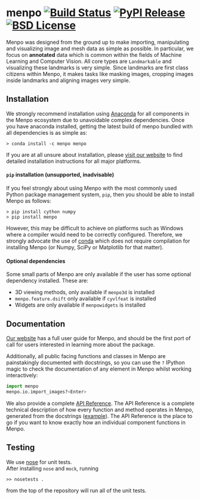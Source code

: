 menpo [![Build Status][travis_shield]][travis] [![PyPI Release][pypi_shield]][pypi] [![BSD License][bsd_shield]][bsd]
===== 

[travis]: https://travis-ci.org/menpo/menpo
[travis_shield]: http://img.shields.io/travis/menpo/menpo.svg?style=flat
[coveralls]: https://coveralls.io/r/menpo/menpo
[coveralls_shield]: http://img.shields.io/coveralls/menpo/menpo.svg?style=flat
[pypi]: https://pypi.python.org/pypi/menpo
[pypi_shield]: http://img.shields.io/pypi/v/menpo.svg?style=flat
[bsd]: https://github.com/menpo/menpo/blob/master/LICENSE.txt
[bsd_shield]: http://img.shields.io/badge/License-BSD-green.svg

Menpo was designed from the ground up to make importing, manipulating and
visualizing image and mesh data as simple as possible. In particular,
we focus on **annotated** data which is common within the fields of Machine
Learning and Computer Vision. All core types are `Landmarkable` and 
visualizing these landmarks is very simple. Since landmarks are first class
citizens within Menpo, it makes tasks like masking images, cropping images
inside landmarks and aligning images very simple.

Installation
------------

We strongly recommend installation using [Anaconda](https://store.continuum.io/cshop/anaconda/) for all components in the Menpo ecosystem due to unavoidable complex dependencies.
Once you have anaconda installed, getting the latest build of menpo bundled with all dependencies is as simple as:
```
> conda install -c menpo menpo
```
If you are at all unsure about installation, please [visit our website](http://www.menpo.io/installation/) to find detailed installation instructions for all major platforms.

#### `pip` installation (unsupported, inadvisable)

If you feel strongly about using Menpo with the most commonly used Python
package management system, `pip`, then you should be able to install
Menpo as follows:

```
> pip install cython numpy
> pip install menpo
```

However, this may be difficult to achieve on platforms such as Windows where
a compiler would need to be correctly configured. Therefore, we strongly
advocate the use of [conda](http://conda.pydata.org/docs/) which does
not require compilation for installing Menpo (or Numpy, SciPy or Matplotlib
for that matter).


#### Optional dependencies

Some small parts of Menpo are only available if the user has some optional
dependency installed. These are:

- 3D viewing methods, only available if `menpo3d` is installed
- `menpo.feature.dsift` only available if `cyvlfeat` is installed
- Widgets are only available if `menpowidgets` is installed


Documentation
-------------

[Our website](http://www.menpo.org/projects/menpo/) has a full user guide for Menpo, and should be the first port of call for users interested in learning more about the package.

Additionally, all public facing functions and classes in Menpo are painstakingly documented with docstrings, so you can use the `?` IPython magic to check the documentation of any element in Menpo whilst working interactively:
```python
import menpo
menpo.io.import_images?<Enter>
```
We also provide a complete [API Reference](http://docs.menpo.org/en/stable/). The API Reference is a complete technical description of how every function and method operates in Menpo, generated from the docstrings ([example](http://docs.menpo.org/en/stable/api/menpo/io/import_images.html)). The API Reference is the place to go if you want to know exactly how an individual component functions in Menpo.

Testing
-------
We use [nose](https://nose.readthedocs.org/en/latest/) for unit tests.  
After installing `nose` and `mock`, running

    >> nosetests .

from the top of the repository will run all of the unit tests.
